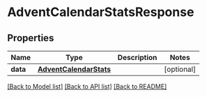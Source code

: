 # AdventCalendarStatsResponse


## Properties
Name | Type | Description | Notes
------------ | ------------- | ------------- | -------------
**data** | [**AdventCalendarStats**](AdventCalendarStats.md) |  | [optional] 

[[Back to Model list]](../README.md#documentation-for-models) [[Back to API list]](../README.md#documentation-for-api-endpoints) [[Back to README]](../README.md)


